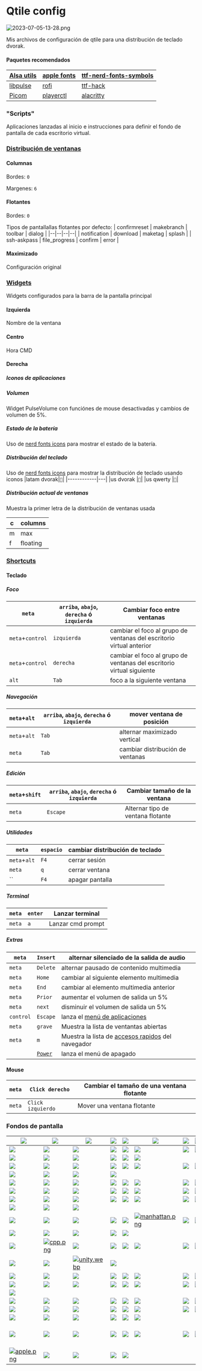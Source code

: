 # Qtile config

![2023-07-05-13-28.png](https://i.postimg.cc/t4fFdxJp/2023-07-05-17-23.png)

Mis archivos de configuración de qtile para una distribución de teclado dvorak.

#### Paquetes recomendados

|[Alsa utils](https://archlinux.org/packages/extra/x86_64/alsa-utils/)|[apple fonts](https://developer.apple.com/fonts/)|[ttf-nerd-fonts-symbols](https://archlinux.org/packages/extra/any/ttf-nerd-fonts-symbols/)|
|--|--|--|
|[libpulse](https://archlinux.org/packages/extra/x86_64/libpulse/)|[rofi](https://github.com/adnksharp/Laks-rofi)|[ttf-hack](https://archlinux.org/packages/extra/any/ttf-hack/)|
|[Picom](https://wiki.archlinux.org/title/Picom)|[playerctl](https://archlinux.org/packages/extra/x86_64/playerctl/)|[alacritty](https://github.com/adnksharp/Laks-alacritty)

### "Scripts"
Aplicaciones lanzadas al inicio e instrucciones para definir el fondo de pantalla de cada escritorio virtual.

### [Distribución de ventanas](https://qtile.readthedocs.io/en/stable/manual/ref/layouts.html)

#### Columnas
Bordes: `0`

Margenes: `6`

#### Flotantes
Bordes: `0`

Tipos de pantallallas flotantes por defecto: 
| confirmreset | makebranch    | toolbar | dialog |
|--|--|--|--|
| notification | download      | maketag | splash |
| ssh-askpass  | file_progress | confirm | error  |

#### Maximizado
Configuración original

### [Widgets](https://qtile.readthedocs.io/en/stable/manual/ref/widgets.html)
Widgets configurados para la barra de la pantalla principal
#### Izquierda
Nombre de la ventana

#### Centro
Hora
CMD

#### Derecha
##### Iconos de aplicaciones

##### Volumen
Widget PulseVolume con funciónes de mouse desactivadas y cambios de volumen de 5%.

##### Estado de la batería
Uso de [nerd fonts icons](https://www.nerdfonts.com/cheat-sheet) para mostrar el estado de la batería.

##### Distribución del teclado
Uso de [nerd fonts icons](https://www.nerdfonts.com/cheat-sheet) para mostrar la distribución de teclado usando iconos 
|latam dvorak|`󰅣`|
|------------|---|
|us dvorak   |``|
|us qwerty   |`󰸊`|

##### Distribución actual de ventanas
Muestra la primer letra de la distribución de ventanas usada

|c|columns |
|-|--------|
|m|max     |
|f|floating|

### [Shortcuts](https://qtile.readthedocs.io/en/stable/manual/config/keys.html)
#### Teclado
##### Foco
|`meta`|`arriba`, `abajo`, `derecha` ó `izquierda`|Cambiar foco entre ventanas|
|--|--|--|
|`meta`+`control`|`izquierda`|cambiar el foco al grupo de ventanas del escritorio virtual anterior|
|`meta`+`control`|`derecha`|cambiar el foco al grupo de ventanas del escritorio virtual siguiente|
|`alt`|`Tab`|foco a la siguiente ventana|

##### Navegación
|`meta`+`alt`|`arriba`, `abajo`, `derecha` ó `izquierda`|mover ventana de posición|
|--|--|--|
|`meta`+`alt`|`Tab`|alternar maximizado vertical|
|`meta`|`Tab`|cambiar distribución de ventanas|

##### Edición 
|`meta`+`shift`|`arriba`, `abajo`, `derecha` ó `izquierda`|Cambiar tamaño de la ventana|
|--|--|--|
|`meta`|`Escape`|Alternar tipo de ventana flotante|

##### Utilidades
|`meta`|`espacio`|cambiar distribución de teclado|
|--|--|--|
|`meta`+`alt`|`F4`|cerrar sesión|
|`meta`|`q`|cerrar ventana|
|``|`F4`|apagar pantalla|

##### Terminal
|`meta`|`enter`|Lanzar terminal|
|--|--|--|
|`meta`|`a`|Lanzar cmd prompt|

##### Extras
|`meta`|`Insert`|alternar silenciado de la salida de audio|
|--|--|--|
|`meta`|`Delete`|alternar pausado de contenido multimedia|
|`meta`|`Home`|cambiar al siguiente elemento multimedia|
|`meta`|`End`|cambiar al elemento multimedia anterior|
|`meta`|`Prior`|aumentar el volumen de salida un 5%|
|`meta`|`next`|disminuir el volumen de salida un 5%|
|`control`|`Escape`|lanza el [menú de aplicaciones](https://github.com/adnksharp/Laks-rofi/)|
|`meta`|`grave`|Muestra la lista de ventantas abiertas|
|`meta`|`m`|Muestra la lista de [accesos rapidos](https://github.com/davatorium/rofi/blob/next/doc/rofi-script.5.markdown#passing-mode-options) del navegador|
|` `|[`Power`](https://wiki.archlinux.org/title/Power_management#ACPI_events)|lanza el menú de apagado|

#### Mouse
|`meta`|`Click derecho`|Cambiar el tamaño de una ventana flotante|
|-|-|-|
|`meta`|`Click izquierdo`|Mover una ventana flotante|

### Fondos de pantalla
|[![](https://c4.wallpaperflare.com/wallpaper/912/196/835/abstract-3d-black-wallpaper-preview.jpg)](https://www.wallpaperflare.com/black-graphic-art-abstract-3d-technology-futuristic-illustration-wallpaper-ggi/download)|[![](https://images.pling.com/img/00/00/62/10/98/1594233/fb84092cf17aa09421cfc7dfe58f4dda2d7f83fa4e9db569756615a4138b53c066b7.jpg)](https://store.kde.org/p/1594233/)|[![](https://e1.pxfuel.com/desktop-wallpaper/300/464/desktop-wallpaper-bold-and-brash-2020-meme.jpg)](https://www.pxfuel.com/es/desktop-wallpaper-fgqvx)|[![](https://c4.wallpaperflare.com/wallpaper/42/522/438/3d-3d-abstract-abstract-neon-glow-wallpaper-preview.jpg)](https://www.wallpaperflare.com/3d-3d-abstract-neon-glow-teal-technology-architecture-wallpaper-mvvfh/download)|[![](https://c4.wallpaperflare.com/wallpaper/533/953/107/simple-background-simple-artwork-digital-art-wallpaper-preview.jpg)](https://www.wallpaperflare.com/simple-background-artwork-digital-art-wrinkles-abstract-wallpaper-pvdip/download)|[![](https://images.pling.com/img/00/00/51/96/75/1416381/dac751c6812c5c51222f6b85a1706e3d483f2ee114875c77611ec5ec6bd0d03d6fda.jpg)](https://www.gnome-look.org/p/1416381/)|[![](https://c4.wallpaperflare.com/wallpaper/620/659/651/abstract-circle-black-background-minimalism-wallpaper-preview.jpg)](https://www.wallpaperflare.com/round-white-and-black-graphics-abstract-circle-black-background-wallpaper-pclfs/download)|[![](https://c4.wallpaperflare.com/wallpaper/95/588/10/abstract-abstraction-art-artistic-wallpaper-preview.jpg)](https://www.wallpaperflare.com/abstract-abstraction-art-artistic-artwork-fantasy-original-wallpaper-uwctx/download/3072x768)|[![](https://c4.wallpaperflare.com/wallpaper/148/196/849/artwork-shattered-shapes-abstract-wallpaper-preview.jpg)](https://www.wallpaperflare.com/artwork-shattered-shapes-abstract-digital-art-multiple-display-wallpaper-uoqmv/download)|[![](https://c4.wallpaperflare.com/wallpaper/162/53/313/digital-art-simple-white-background-abstract-wallpaper-preview.jpg)](https://www.wallpaperflare.com/black-block-wallpaper-digital-art-simple-white-background-wallpaper-hhjv/download)|
|-|-|-|-|-|-|-|-|-|-|
|[![](https://c4.wallpaperflare.com/wallpaper/359/992/935/android-4k-original-stock-wallpaper-preview.jpg)](https://www.wallpaperflare.com/android-4k-original-stock-hd-abstract-studio-shot-black-background-wallpaper-pkshz/download)|[![](https://c4.wallpaperflare.com/wallpaper/427/414/423/abstract-black-low-poly-wallpaper-preview.jpg)](https://www.wallpaperflare.com/abstract-black-low-poly-desktop-2880-x-1800-wallpaper-uxleg/download)|[![](https://c4.wallpaperflare.com/wallpaper/13/249/300/3d-shapes-colorful-abstract-wallpaper-preview.jpg)](https://www.wallpaperflare.com/3d-shapes-colorful-abstract-red-thing-artwork-digital-art-wallpaper-urdbs/download)|[![](https://c1.wallpaperflare.com/preview/299/667/718/texture-concrete-gritty-background.jpg)](https://www.wallpaperflare.com/brown-and-gray-abstract-painting-texture-concrete-gritty-background-wallpaper-zuvpo/download)|[![](https://c4.wallpaperflare.com/wallpaper/395/307/780/dunes-4k-mac-background-wallpaper-preview.jpg)](https://www.wallpaperflare.com/dunes-4k-mac-background-wallpaper-teplo/download)|[![](https://c4.wallpaperflare.com/wallpaper/30/386/470/digital-art-3d-cgi-render-abstract-simple-background-minimalism-geometry-triangle-black-background-wallpaper-preview.jpg)](https://www.wallpaperflare.com/digital-art-3d-cgi-render-abstract-simple-background-minimalism-geometry-triangle-black-background-wallpaper-tmbqa/download)|[![](https://c4.wallpaperflare.com/wallpaper/492/868/1022/render-wireframe-abstract-digital-art-wallpaper-preview.jpg)](https://www.wallpaperflare.com/render-wireframe-abstract-digital-art-artwork-low-poly-wallpaper-urfyv/download)|[![](https://c4.wallpaperflare.com/wallpaper/141/880/926/digital-art-facets-gradient-geometry-wallpaper-preview.jpg)](https://www.wallpaperflare.com/digital-art-facets-gradient-geometry-render-abstract-justin-maller-wallpaper-szpdt/download)|[![](https://c4.wallpaperflare.com/wallpaper/510/682/484/hexagon-abstract-hd-4k-wallpaper-preview.jpg)](https://www.wallpaperflare.com/hexagon-abstract-hd-4k-geometric-shape-no-people-large-group-of-objects-wallpaper-hrbbe/download)|[![](https://w0.peakpx.com/wallpaper/689/268/HD-wallpaper-related-abstract-digital-art-sci-fi-technology-cool-abstract-science.jpg)](https://www.peakpx.com/es/hd-wallpaper-desktop-ergas)|
|[![](https://c4.wallpaperflare.com/wallpaper/991/525/300/digital-art-minimalism-gray-background-sphere-low-poly-3d-geometry-monochrome-wallpaper-preview.jpg)](https://www.wallpaperflare.com/digital-art-minimalism-gray-background-sphere-low-poly-3d-geometry-monochrome-wallpaper-hkfnq/download)|[![](https://c4.wallpaperflare.com/wallpaper/422/242/553/grey-geometry-triangle-clouds-wallpaper-preview.jpg)](https://www.wallpaperflare.com/grey-geometry-triangle-clouds-gray-background-degrade-wallpaper-uevin/download)|[![](https://c4.wallpaperflare.com/wallpaper/249/800/56/low-poly-abstract-blue-digital-art-artwork-geometry-wallpaper-preview.jpg)](https://www.wallpaperflare.com/low-poly-abstract-blue-digital-art-artwork-geometry-backgrounds-wallpaper-hltpd/download)|[![](https://c4.wallpaperflare.com/wallpaper/858/577/307/black-black-desktop-hd-wallpaper-preview.jpg)](https://www.wallpaperflare.com/black-black-desktop-wallpaper-yttgg/download)|[![](https://c4.wallpaperflare.com/wallpaper/578/493/137/geometry-poly-vector-dots-wallpaper-preview.jpg)](https://www.wallpaperflare.com/geometric-digital-wallpaper-geometry-poly-vector-dots-abstract-wallpaper-qebz/download)|[![](https://i.blogs.es/2e7900/img19_1920x1200/1366_2000.webp)](https://mega.nz/file/fvBGzRTb#NN5-X4eqP8JlC7LtG58NDkttsz_JkzFOaFrWJi2crFg)|
[![](https://c4.wallpaperflare.com/wallpaper/5/114/492/animals-artwork-birds-digital-art-wallpaper-preview.jpg)](https://www.wallpaperflare.com/animals-artwork-birds-digital-art-geometry-kingfisher-wallpaper-qtwpj/download)|[![](https://c4.wallpaperflare.com/wallpaper/171/914/407/simple-background-low-poly-vector-artwork-wallpaper-preview.jpg)](https://www.wallpaperflare.com/simple-background-low-poly-vector-artwork-gray-digital-art-wallpaper-uayui/download)|[![](https://c4.wallpaperflare.com/wallpaper/982/754/520/cat-low-poly-black-panther-wallpaper-preview.jpg)](https://www.wallpaperflare.com/cat-low-poly-black-panther-wallpaper-uezmi/download)|[![](https://c4.wallpaperflare.com/wallpaper/704/73/184/the-head-of-dragon-wallpaper-preview.jpg)](https://www.wallpaperflare.com/the-head-of-dragon-art-design-wallpaper-uvyfm/download)|[![](https://c4.wallpaperflare.com/wallpaper/856/255/801/abstract-bird-psychedelic-wallpaper-preview.jpg)](https://www.wallpaperflare.com/abstract-bird-psychedelic-wallpaper-qaedv/download)|[![](https://c4.wallpaperflare.com/wallpaper/33/720/962/low-poly-fox-artist-digital-art-wallpaper-preview.jpg)](https://www.wallpaperflare.com/low-poly-fox-artist-digital-art-hd-copy-space-studio-shot-wallpaper-pkuda/download)|[![](https://c4.wallpaperflare.com/wallpaper/672/717/179/pink-animals-low-poly-adobe-illustrator-wallpaper-preview.jpg)](https://www.wallpaperflare.com/pink-animals-low-poly-adobe-illustrator-lion-digital-art-wallpaper-qorjf/download)|[![](https://c0.wallpaperflare.com/preview/423/748/34/animals-aquatic-animal-fish-koi-fish.jpg)](https://www.wallpaperflare.com/school-of-koi-fish-animals-aquatic-animal-pond-school-of-fish-wallpaper-alxmb/download)|[![](https://c4.wallpaperflare.com/wallpaper/658/532/10/simple-background-animals-black-background-low-poly-wallpaper-preview.jpg)](https://www.wallpaperflare.com/simple-background-animals-black-background-low-poly-digital-art-wallpaper-uouoz/download)|[![](https://c4.wallpaperflare.com/wallpaper/399/750/398/bird-owl-polygonal-low-poly-wallpaper-preview.jpg)](https://www.wallpaperflare.com/bird-owl-polygonal-low-poly-low-poly-art-geometry-wallpaper-cfnnm/download)|
|[![](https://c4.wallpaperflare.com/wallpaper/994/142/334/parrot-vector-drawing-bright-wallpaper-preview.jpg)](https://www.wallpaperflare.com/pink-and-blue-bird-illustration-parrot-vector-drawing-bright-wallpaper-rlo/download)|[![](https://w0.peakpx.com/wallpaper/644/98/HD-wallpaper-penguin-abstract-penguin-birds-abstract.jpg)](https://www.peakpx.com/es/hd-wallpaper-desktop-kbhru)|[![](https://w0.peakpx.com/wallpaper/483/52/HD-wallpaper-polygon-panda-background-with-panda-polygon-animals-panda-creative-pandas-cute-panda.jpg)](https://www.peakpx.com/es/hd-wallpaper-desktop-kkbwl)|[![](https://e1.pxfuel.com/desktop-wallpaper/645/38/desktop-wallpaper-low-poly-fox-2018-in-polygon-polygonal.jpg)](https://www.pxfuel.com/es/desktop-wallpaper-pqsxj)|
|[![](https://c4.wallpaperflare.com/wallpaper/556/539/712/science-fiction-digital-art-concept-art-artwork-futuristic-hd-wallpaper-preview.jpg)](https://www.wallpaperflare.com/science-fiction-digital-art-concept-art-artwork-futuristic-wallpaper-gjdbr/download)|[![](https://c4.wallpaperflare.com/wallpaper/623/809/137/anime-anime-girls-simple-background-hololive-virtual-youtuber-hd-wallpaper-preview.jpg)](https://www.wallpaperflare.com/anime-anime-girls-simple-background-hololive-virtual-youtuber-wallpaper-ycruu/download)|[![](https://c4.wallpaperflare.com/wallpaper/762/988/64/wlop-digital-art-drawing-women-wallpaper-preview.jpg)](https://www.wallpaperflare.com/wlop-digital-art-drawing-women-face-ghost-blade-grey-hair-wallpaper-pvihe/download)|[![](https://wallpapercave.com/uwp/uwp3782817.png)](https://wallpapercave.com/w/uwp3782817)|[![](https://c4.wallpaperflare.com/wallpaper/950/396/1004/video-game-arknights-animal-ears-black-hair-red-eyes-hd-wallpaper-preview.jpg)](https://www.wallpaperflare.com/video-game-arknights-animal-ears-black-hair-red-eyes-snow-wallpaper-gitkw/download)|[![](https://c4.wallpaperflare.com/wallpaper/530/872/972/evangelion-neon-genesis-evangelion-evangelion-unit-01-wallpaper-preview.jpg)](https://www.wallpaperflare.com/evangelion-neon-genesis-evangelion-evangelion-unit-01-wallpaper-qsisc/download)|[![](https://c4.wallpaperflare.com/wallpaper/824/325/157/anime-anime-girls-punishing-gray-raven-seymour-science-fiction-hd-wallpaper-preview.jpg)](https://www.wallpaperflare.com/anime-anime-girls-punishing-gray-raven-seymour-science-fiction-wallpaper-ypvxd/download)|[![](https://c4.wallpaperflare.com/wallpaper/291/912/923/haruno-sakura-naruto-anime-naruto-shippuuden-anime-girls-women-hd-wallpaper-preview.jpg)](https://www.wallpaperflare.com/haruno-sakura-naruto-anime-naruto-shippuuden-anime-girls-wallpaper-uitbr/download)|[![](https://c4.wallpaperflare.com/wallpaper/994/660/45/anime-anime-girls-kill-la-kill-matoi-ryuuko-wallpaper-preview.jpg)](https://www.wallpaperflare.com/anime-anime-girls-kill-la-kill-matoi-ryuuko-sexy-anime-wallpaper-qgiqk/download)|[![](https://c4.wallpaperflare.com/wallpaper/268/873/89/ruby-abstract-deviantart-rwby-wallpaper-preview.jpg)](https://www.wallpaperflare.com/red-white-and-black-abstract-painting-ruby-deviantart-rwby-wallpaper-zppb/download)|
|[![](https://c4.wallpaperflare.com/wallpaper/545/756/905/anime-anime-girls-mask-simple-background-hd-wallpaper-preview.jpg)](https://www.wallpaperflare.com/anime-anime-girls-mask-simple-background-wallpaper-gjgrg/download)|[![](https://c4.wallpaperflare.com/wallpaper/267/977/253/anime-anime-girls-picture-in-picture-ayanami-rei-hd-wallpaper-preview.jpg)](https://www.wallpaperflare.com/anime-anime-girls-picture-in-picture-ayanami-rei-wallpaper-ycjnn/download)|[![](https://c4.wallpaperflare.com/wallpaper/222/274/353/anime-manga-anime-girls-fish-wallpaper-preview.jpg)](https://www.wallpaperflare.com/anime-manga-anime-girls-fish-gray-gray-background-simple-background-wallpaper-plkgy/download)|[![](https://c4.wallpaperflare.com/wallpaper/896/207/722/women-dark-hair-purple-eyes-kimono-wallpaper-preview.jpg)](https://www.wallpaperflare.com/women-dark-hair-purple-eyes-kimono-anime-girls-artwork-wallpaper-cuuah/download)|[![](https://c4.wallpaperflare.com/wallpaper/885/751/661/earring-original-characters-guweiz-artwork-wallpaper-preview.jpg)](https://www.wallpaperflare.com/earring-original-characters-guweiz-artwork-face-rain-women-wallpaper-ujxef/download)|[![](https://c4.wallpaperflare.com/wallpaper/478/496/9/anime-anime-girls-original-characters-looking-at-viewer-dark-hair-hd-wallpaper-preview.jpg)](https://www.wallpaperflare.com/anime-anime-girls-original-characters-looking-at-viewer-wallpaper-udvxt/download)|[![](https://c4.wallpaperflare.com/wallpaper/495/776/948/virtual-youtuber-ninomae-ina-nis-hololive-hd-wallpaper-preview.jpg)](https://www.wallpaperflare.com/virtual-youtuber-ninomae-ina-nis-hololive-wallpaper-yesks/download)|[![](https://c4.wallpaperflare.com/wallpaper/754/254/568/science-fiction-digital-art-concept-art-artwork-futuristic-hd-wallpaper-preview.jpg)](https://www.wallpaperflare.com/science-fiction-digital-art-concept-art-artwork-futuristic-wallpaper-gjupj/download)|[![](https://c4.wallpaperflare.com/wallpaper/513/701/228/music-gorillaz-glitch-art-outrun-wallpaper-preview.jpg)](https://www.wallpaperflare.com/music-gorillaz-glitch-art-outrun-retrowave-vaporwave-wallpaper-cwsyh/download)|[![](https://c4.wallpaperflare.com/wallpaper/818/885/163/evangelion-unit-01-neon-genesis-evangelion-robot-mech-eva-unit-01-hd-wallpaper-preview.jpg)](https://www.wallpaperflare.com/evangelion-unit-01-neon-genesis-evangelion-robot-mech-eva-unit-01-wallpaper-ycfki/download)|
|[![](https://c4.wallpaperflare.com/wallpaper/729/993/256/monochrome-selective-coloring-anime-anime-girls-hd-wallpaper-preview.jpg)](https://www.wallpaperflare.com/monochrome-selective-coloring-anime-anime-girls-wallpaper-ybhqh/download)|[![](https://c4.wallpaperflare.com/wallpaper/177/60/980/anime-my-hero-academia-himiko-toga-wallpaper-preview.jpg)](https://www.wallpaperflare.com/anime-my-hero-academia-himiko-toga-studio-shot-indoors-wallpaper-sxcvk/download)|[![](https://c4.wallpaperflare.com/wallpaper/320/618/337/neon-genesis-evangelion-sailor-moon-darling-in-the-franxx-anime-girls-short-hair-hd-wallpaper-preview.jpg)](https://www.wallpaperflare.com/neon-genesis-evangelion-sailor-moon-darling-in-the-franxx-wallpaper-gjpub/download)|[![](https://c4.wallpaperflare.com/wallpaper/721/39/647/anime-girls-original-characters-concept-art-cyberpunk-cyborg-hd-wallpaper-preview.jpg)](https://www.wallpaperflare.com/anime-girls-original-characters-concept-art-cyberpunk-cyborg-wallpaper-gjffa/download)|[![](https://c4.wallpaperflare.com/wallpaper/459/534/339/anime-original-88-original-character-video-game-wallpaper-preview.jpg)](https://www.wallpaperflare.com/anime-original-88-original-character-video-game-wallpaper-cwfow/download)|[![](https://c4.wallpaperflare.com/wallpaper/139/612/976/anime-manga-anime-girls-simple-background-wallpaper-preview.jpg)](https://www.wallpaperflare.com/pink-haired-female-anime-character-manga-anime-girls-simple-background-wallpaper-shffe/download)|[![](https://c4.wallpaperflare.com/wallpaper/241/265/150/pixiv-fantasia-anime-girls-white-hair-long-hair-red-eyes-hd-wallpaper-preview.jpg)](https://www.wallpaperflare.com/pixiv-fantasia-anime-girls-white-hair-long-hair-red-eyes-wallpaper-gjpjw/download)|[![](https://c4.wallpaperflare.com/wallpaper/678/88/18/archer-natus-original-characters-long-hair-fire-wallpaper-preview.jpg)](https://www.wallpaperflare.com/white-haired-female-anime-character-digital-wallpaper-archer-natus-wallpaper-mwhg/download)|[![](https://c4.wallpaperflare.com/wallpaper/397/52/954/video-game-arknights-amiya-arknights-hd-wallpaper-preview.jpg)](https://www.wallpaperflare.com/video-game-arknights-amiya-arknights-wallpaper-gfihs/download)|[![](https://images-wixmp-ed30a86b8c4ca887773594c2.wixmp.com/f/a69a3023-4164-4615-9740-1a8cc023412b/dg1hg4o-436fd9fa-7770-40e7-9824-68de08b3853f.png/v1/fill/w_1095,h_730,q_70,strp/00002_564107490_by_lambdadeltaart_dg1hg4o-pre.jpg?token=eyJ0eXAiOiJKV1QiLCJhbGciOiJIUzI1NiJ9.eyJzdWIiOiJ1cm46YXBwOjdlMGQxODg5ODIyNjQzNzNhNWYwZDQxNWVhMGQyNmUwIiwiaXNzIjoidXJuOmFwcDo3ZTBkMTg4OTgyMjY0MzczYTVmMGQ0MTVlYTBkMjZlMCIsIm9iaiI6W1t7ImhlaWdodCI6Ijw9ODU0IiwicGF0aCI6IlwvZlwvYTY5YTMwMjMtNDE2NC00NjE1LTk3NDAtMWE4Y2MwMjM0MTJiXC9kZzFoZzRvLTQzNmZkOWZhLTc3NzAtNDBlNy05ODI0LTY4ZGUwOGIzODUzZi5wbmciLCJ3aWR0aCI6Ijw9MTI4MCJ9XV0sImF1ZCI6WyJ1cm46c2VydmljZTppbWFnZS5vcGVyYXRpb25zIl19.eI5irZ24fSsITsdrz8JmDIsJcYe9LMNpcblXaK_u08w)](https://www.deviantart.com/lambdadeltaart/art/00002-564107490-969952488)|
|[![](https://c4.wallpaperflare.com/wallpaper/45/438/560/%E7%84%A6%E8%8C%B6-anime-girls-balloon-long-hair-wallpaper-preview.jpg)](https://www.wallpaperflare.com/%E7%84%A6%E8%8C%B6-anime-girls-balloon-long-hair-built-structure-building-exterior-wallpaper-phumc/download)|[![](https://c4.wallpaperflare.com/wallpaper/674/957/275/anime-anime-girls-fan-art-neon-genesis-evangelion-asuka-langley-soryu-hd-wallpaper-preview.jpg)](https://www.wallpaperflare.com/anime-anime-girls-fan-art-neon-genesis-evangelion-asuka-langley-soryu-wallpaper-yhlge/download)|[![](https://c4.wallpaperflare.com/wallpaper/383/372/907/disharmonica-helly-von-valentine-2b-nier-automata-nier-automata-wallpaper-preview.jpg)](https://www.wallpaperflare.com/character-holding-sword-wallpaper-disharmonica-helly-von-valentine-wallpaper-pqiaw/download)|
|[![](https://c0.wallpaperflare.com/preview/532/944/890/vintage-grunge-aesthetics-australia.jpg)](https://www.wallpaperflare.com/vintage-grunge-aesthetics-australia-melbourne-sky-tumblr-wallpaper-eylpp/download)|[![](https://c4.wallpaperflare.com/wallpaper/215/436/21/ancient-night-night-sky-starry-wallpaper-preview.jpg)](https://www.wallpaperflare.com/ancient-night-night-sky-starry-mexico-kukulcan-kukulcan-pyramid-wallpaper-ohxp/download)|[![](https://c0.wallpaperflare.com/preview/577/841/153/chichenitza-yucatan-maya-culturamaya.jpg)](https://www.wallpaperflare.com/chichenitza-yucatan-maya-culturamaya-mexicolindoyquerido-wallpaper-emwfb/download)|[![](https://c4.wallpaperflare.com/wallpaper/754/52/53/body-of-water-surrounded-by-snow-filled-rock-formation-wallpaper-preview.jpg)](https://www.wallpaperflare.com/town-beside-body-of-water-during-daytime-moody-fenghuang-phoenix-wallpaper-mrdsj/download)|[![](https://c4.wallpaperflare.com/wallpaper/297/245/125/green-leaf-tree-near-mountains-during-golden-hour-wallpaper-preview.jpg)](https://www.wallpaperflare.com/louvre-pyramid-glass-near-building-during-sungset-city-art-wallpaper-mfmfj/download)|[![manhattan.png](https://i.postimg.cc/QtQ69d0j/manhattan.png)](https://postimg.cc/Ppqb0hg7)|[![](https://c1.wallpaperflare.com/preview/631/100/965/construction-modern-design-building.jpg)](https://www.wallpaperflare.com/low-angle-photography-of-five-red-arch-gateway-construction-wallpaper-zagim/download)|[![](https://c4.wallpaperflare.com/wallpaper/71/151/726/futuristic-artwork-toon-colors-volcano-wallpaper-preview.jpg)](https://www.wallpaperflare.com/futuristic-artwork-toon-colors-volcano-river-fantasy-wallpaper-bqffy/download)|[![](https://c0.wallpaperflare.com/preview/505/300/904/croatia-zagreb-retrowave-retrofuture.jpg)](https://www.wallpaperflare.com/croatia-zagreb-retrowave-retrofuture-retrofuturism-vaporart-wallpaper-ezuza/download)|[![](https://c4.wallpaperflare.com/wallpaper/86/549/159/sword-samurai-digital-art-fan-art-wallpaper-preview.jpg)](https://www.wallpaperflare.com/black-and-white-and-black-guitar-sword-samurai-digital-art-wallpaper-zew/download)|
|[![](https://c0.wallpaperflare.com/preview/77/749/280/south-korea-daegu-bus-downtown.jpg)](https://www.wallpaperflare.com/south-korea-daegu-bus-downtown-city-cars-transport-skyscrapers-wallpaper-ekvky/download)|[![](https://c4.wallpaperflare.com/wallpaper/838/31/738/red-blue-stairs-vaporwave-wallpaper-preview.jpg)](https://www.wallpaperflare.com/red-blue-stairs-vaporwave-architecture-night-indoors-entrance-wallpaper-tnxew/download)|[![](https://c4.wallpaperflare.com/wallpaper/386/870/483/pixel-art-wallpaper-preview.jpg)](https://www.wallpaperflare.com/pixel-art-wallpaper-bukgn/download)|[![](https://c4.wallpaperflare.com/wallpaper/736/314/323/purple-anime-cherry-trees-shrine-wallpaper-preview.jpg)](https://www.wallpaperflare.com/purple-anime-cherry-trees-shrine-landscape-wallpaper-uvmss/download)|[![](https://c4.wallpaperflare.com/wallpaper/374/183/709/street-stars-artwork-aenami-wallpaper-preview.jpg)](https://www.wallpaperflare.com/street-stars-artwork-aenami-2d-landscape-digital-art-wallpaper-uzwov/download)|
|[![](https://c4.wallpaperflare.com/wallpaper/108/41/227/linux-unix-simple-minimalism-bash-hd-wallpaper-preview.jpg)](https://www.wallpaperflare.com/linux-unix-simple-minimalism-bash-simple-background-command-lines-wallpaper-yhlwj/download)|[![cpp.png](https://i.postimg.cc/Gt5rNKY7/cpp.png)](https://postimg.cc/rRxvRSfx)|[![](https://c4.wallpaperflare.com/wallpaper/674/729/123/code-elixir-programming-wallpaper-preview.jpg)](https://www.wallpaperflare.com/white-background-with-text-overlay-code-elixir-programming-wallpaper-pbmqx/download)|[![](https://c4.wallpaperflare.com/wallpaper/760/361/288/black-background-fingerprint-minimalism-simple-wallpaper-preview.jpg)](https://www.wallpaperflare.com/black-background-fingerprint-minimalism-simple-simple-background-wallpaper-usvhk/download)|[![](https://c4.wallpaperflare.com/wallpaper/968/536/905/technology-git-hd-wallpaper-preview.jpg)](https://www.wallpaperflare.com/technology-git-wallpaper-ynwmq/download)|[![](https://c4.wallpaperflare.com/wallpaper/288/623/752/technology-asus-rog-asus-hd-wallpaper-preview.jpg)](https://www.wallpaperflare.com/technology-asus-rog-wallpaper-gklyk/download)|[![](https://c4.wallpaperflare.com/wallpaper/562/815/793/java-minimalism-programmers-programming-language-cup-hd-wallpaper-preview.jpg)](https://www.wallpaperflare.com/java-minimalism-programmers-programming-language-cup-javascript-wallpaper-gjdyn/download)|[![](https://c4.wallpaperflare.com/wallpaper/966/672/905/javascript-minimalism-wallpaper-preview.jpg)](https://www.wallpaperflare.com/javascript-minimalism-wallpaper-uczoh/download)|[![](https://c4.wallpaperflare.com/wallpaper/504/643/616/node-js-javascript-wallpaper-preview.jpg)](https://www.wallpaperflare.com/black-and-green-text-node-js-javascript-studio-shot-copy-space-wallpaper-mkopa/download)|[![](https://c4.wallpaperflare.com/wallpaper/873/975/781/python-programming-minimalism-grey-technology-hd-wallpaper-preview.jpg)](https://www.wallpaperflare.com/python-programming-minimalism-grey-technology-wallpaper-gjkuo/download)|
|[![](https://e1.pxfuel.com/desktop-wallpaper/556/915/desktop-wallpaper-how-to-install-reactjs-frontend.jpg)](https://www.pxfuel.com/en/desktop-wallpaper-gwvte)|[![](https://c4.wallpaperflare.com/wallpaper/763/263/663/fedora-29-background-wallpaper-preview.jpg)](https://www.wallpaperflare.com/fedora-29-background-computers-linux-purple-mesh-wallpaper-bgrlw/download)|[![unity.webp](https://i.postimg.cc/ncW4vS0X/unity.webp)](https://postimg.cc/6yd4KcsK)|[![](https://c4.wallpaperflare.com/wallpaper/467/740/1001/programming-gradient-digital-art-vue-hd-wallpaper-preview.jpg)](https://www.wallpaperflare.com/programming-gradient-digital-art-vue-wallpaper-udkaq/download)
|[![](https://c4.wallpaperflare.com/wallpaper/866/377/85/science-fiction-digital-art-concept-art-artwork-futuristic-hd-wallpaper-preview.jpg)](https://www.wallpaperflare.com/science-fiction-digital-art-concept-art-artwork-futuristic-wallpaper-gjfyh/download)|[![](https://c4.wallpaperflare.com/wallpaper/880/425/148/nixeu-digital-art-fan-art-cyberpunk-cyberpunk-2077-hd-wallpaper-preview.jpg)](https://www.wallpaperflare.com/nixeu-digital-art-fan-art-cyberpunk-cyberpunk-2077-wallpaper-ycexu/download)|[![](https://c4.wallpaperflare.com/wallpaper/113/999/747/nier-white-hair-anime-girls-video-games-wallpaper-preview.jpg)](https://www.wallpaperflare.com/nier-white-hair-anime-girls-video-games-blindfold-nier-automata-wallpaper-qvcju/download)|[![](https://c4.wallpaperflare.com/wallpaper/910/755/612/black-panther-digital-art-wallpaper-preview.jpg)](https://www.wallpaperflare.com/black-panther-digital-art-wallpaper-cxqsv/download)|[![](https://c4.wallpaperflare.com/wallpaper/502/248/938/digital-digital-art-artwork-illustration-drawing-hd-wallpaper-preview.jpg)](https://www.wallpaperflare.com/digital-digital-art-artwork-illustration-drawing-digital-painting-wallpaper-gjgjy/download)|[![](https://c4.wallpaperflare.com/wallpaper/13/282/427/cyberpunk-science-fiction-dark-futuristic-wallpaper-preview.jpg)](https://www.wallpaperflare.com/cyberpunk-science-fiction-dark-futuristic-cyborg-wallpaper-cuvxd/download)|[![](https://c4.wallpaperflare.com/wallpaper/827/65/320/firewatch-4k-best-wallpaper-preview.jpg)](https://www.wallpaperflare.com/firewatch-4k-best-wallpaper-temgv/download)|[![](https://c4.wallpaperflare.com/wallpaper/227/441/94/firewatch-video-game-art-minimalism-simple-hd-wallpaper-preview.jpg)](https://www.wallpaperflare.com/firewatch-video-game-art-minimalism-simple-wallpaper-yshyt/download)|[![](https://c4.wallpaperflare.com/wallpaper/795/1018/423/ghost-of-tsushima-video-games-video-game-art-samurai-hd-wallpaper-preview.jpg)](https://www.wallpaperflare.com/ghost-of-tsushima-video-games-video-game-art-samurai-wallpaper-ytbcl/download)|[![](https://c4.wallpaperflare.com/wallpaper/857/346/531/valorant-jett-valorant-digital-art-artwork-digital-hd-wallpaper-preview.jpg)](https://www.wallpaperflare.com/valorant-jett-valorant-digital-art-artwork-video-games-wallpaper-ytivi/download)|
|[![](https://c4.wallpaperflare.com/wallpaper/999/556/893/liang-xing-2b-nier-automata-hd-wallpaper-preview.jpg)](https://www.wallpaperflare.com/liang-xing-2b-nier-automata-wallpaper-yciqz/download)|[![](https://c4.wallpaperflare.com/wallpaper/142/751/831/stars-night-fantasy-art-landscape-wallpaper-preview.jpg)](https://www.wallpaperflare.com/stars-night-fantasy-art-landscape-digital-art-sunset-anime-wallpaper-ujobb/download)|[![](https://c4.wallpaperflare.com/wallpaper/553/560/23/ultra-wide-minecraft-video-games-wallpaper-preview.jpg)](https://www.wallpaperflare.com/minecraft-game-application-ultra-wide-video-games-architecture-wallpaper-phnqr/download)|[![](https://c4.wallpaperflare.com/wallpaper/403/855/787/sword-blood-fantasy-armor-wallpaper-preview.jpg)](https://www.wallpaperflare.com/samurai-digital-wallpaper-sword-blood-fantasy-armor-weapon-wallpaper-qenjy/download)|[![](https://c0.wallpaperflare.com/preview/546/793/162/aesthetics-grunge-vintage-retro.jpg)](https://www.wallpaperflare.com/aesthetics-grunge-vintage-retro-tumblr-tree-landscape-wallpaper-eylmv/download)|[![](https://c4.wallpaperflare.com/wallpaper/689/602/472/valorant-riot-games-video-games-digital-hd-wallpaper-preview.jpg)](https://www.wallpaperflare.com/valorant-riot-games-video-games-digital-wallpaper-ythpz/download)|[![](https://e1.pxfuel.com/desktop-wallpaper/372/728/desktop-wallpaper-omen-3840-%C3%97-2160px-valorant-omen-valorant.jpg)](https://www.pxfuel.com/es/desktop-wallpaper-fdjei)|[![](https://c4.wallpaperflare.com/wallpaper/126/116/49/fan-art-s-t-a-l-k-e-r-drawing-warframe-wallpaper-preview.jpg)](https://www.wallpaperflare.com/fan-art-s-t-a-l-k-e-r-drawing-warframe-digital-art-stalker-warframe-wallpaper-ujfhy/download)|[![](https://c4.wallpaperflare.com/wallpaper/520/194/348/ghost-of-tsushima-video-games-video-game-art-digital-art-horse-hd-wallpaper-preview.jpg)](https://www.wallpaperflare.com/ghost-of-tsushima-video-games-video-game-art-digital-art-wallpaper-ytugu/download)|[![](https://n9e5v4d8.ssl.hwcdn.net/images/promo/anniversary/tenyears/masthead-keyart.jpg)](https://www.warframe.com/es/anniversary)|
|[![](https://c4.wallpaperflare.com/wallpaper/856/87/827/world-of-warcraft-blizzard-entertainment-hd-wallpaper-preview.jpg)](https://www.wallpaperflare.com/world-of-warcraft-blizzard-entertainment-wallpaper-ythhp/download)|
|[![](https://c4.wallpaperflare.com/wallpaper/152/981/169/colorful-nature-digital-art-landscape-wallpaper-preview.jpg)](https://www.wallpaperflare.com/colorful-nature-digital-art-landscape-trees-forest-artwork-wallpaper-ujhjp/download)|[![](https://c4.wallpaperflare.com/wallpaper/965/695/776/meguro-river-tokyo-japan-blossom-wallpaper-preview.jpg)](https://www.wallpaperflare.com/meguro-river-tokyo-japan-blossom-cherry-blossom-spring-wallpaper-tejuy/download)|[![](https://c4.wallpaperflare.com/wallpaper/522/520/1024/matterhorn-4k-best-ever-wallpaper-preview.jpg)](https://www.wallpaperflare.com/matterhorn-4k-best-ever-wallpaper-tzbzx/download)|[![](https://c4.wallpaperflare.com/wallpaper/801/349/251/digital-art-mountains-cinema-4d-low-poly-wallpaper-preview.jpg)](https://www.wallpaperflare.com/gray-mountain-illustration-grey-mountain-digital-wallpaper-digital-art-wallpaper-qyv/download)|[![](https://images-wixmp-ed30a86b8c4ca887773594c2.wixmp.com/f/b3be1dae-3caa-4d45-be6c-3de586ba95e2/ddfk819-970f1d4f-6da3-4ccf-8e3f-0264f5e607e6.jpg/v1/fill/w_1192,h_670,q_70,strp/under_the_night_sky_by_bisbiswas_ddfk819-pre.jpg?token=eyJ0eXAiOiJKV1QiLCJhbGciOiJIUzI1NiJ9.eyJzdWIiOiJ1cm46YXBwOjdlMGQxODg5ODIyNjQzNzNhNWYwZDQxNWVhMGQyNmUwIiwiaXNzIjoidXJuOmFwcDo3ZTBkMTg4OTgyMjY0MzczYTVmMGQ0MTVlYTBkMjZlMCIsIm9iaiI6W1t7ImhlaWdodCI6Ijw9OTAwIiwicGF0aCI6IlwvZlwvYjNiZTFkYWUtM2NhYS00ZDQ1LWJlNmMtM2RlNTg2YmE5NWUyXC9kZGZrODE5LTk3MGYxZDRmLTZkYTMtNGNjZi04ZTNmLTAyNjRmNWU2MDdlNi5qcGciLCJ3aWR0aCI6Ijw9MTYwMCJ9XV0sImF1ZCI6WyJ1cm46c2VydmljZTppbWFnZS5vcGVyYXRpb25zIl19.j8jKTC775V1VR6sxzL7WwpCPAKsRUKPfyJy6VROOy68)](https://www.deviantart.com/bisbiswas/art/Under-the-night-sky-812198061)|[![](https://c4.wallpaperflare.com/wallpaper/42/403/708/artwork-cgi-procedural-minerals-render-wallpaper-preview.jpg)](https://www.wallpaperflare.com/artwork-cgi-procedural-minerals-render-abstract-red-digital-art-wallpaper-urqhc/download)|[![](https://c4.wallpaperflare.com/wallpaper/4/952/989/procedural-minerals-mineral-blue-dark-wallpaper-preview.jpg)](https://www.wallpaperflare.com/blue-stone-fragment-procedural-minerals-dark-abstract-render-wallpaper-ani/download)|[![](https://c4.wallpaperflare.com/wallpaper/544/772/865/red-leaves-mist-lake-water-wallpaper-preview.jpg)](https://www.wallpaperflare.com/red-leaves-mist-lake-water-plants-fall-nature-wallpaper-uravh/download)|[![](https://c4.wallpaperflare.com/wallpaper/124/803/738/dark-leaves-mist-red-leaves-wallpaper-preview.jpg)](https://www.wallpaperflare.com/dark-leaves-mist-red-leaves-trees-forest-landscape-fallen-leaves-wallpaper-upiby/download)|[![](https://c4.wallpaperflare.com/wallpaper/753/721/130/digital-art-jungle-artwork-landscape-wallpaper-preview.jpg)](https://www.wallpaperflare.com/digital-art-jungle-artwork-landscape-wallpaper-uomof/download)|
|[![](https://c4.wallpaperflare.com/wallpaper/537/859/662/polyscape-forest-digital-art-trees-wallpaper-preview.jpg)](https://www.wallpaperflare.com/polyscape-forest-digital-art-trees-dark-triangle-wallpaper-czjjq/download)|[![](https://c4.wallpaperflare.com/wallpaper/343/56/889/jungle-forest-in-japan-hd-wallpaper-preview.jpg)](https://www.wallpaperflare.com/jungle-forest-in-japan-hd-autumn-janek-sedlar-mao-kurata-nature-wallpaper-uvxsa/download)|[![](https://c4.wallpaperflare.com/wallpaper/730/553/289/galaxy-space-stars-universe-wallpaper-preview.jpg)](https://www.wallpaperflare.com/red-and-black-clouds-digital-wallpaper-galaxy-space-stars-wallpaper-ezn/download)|[![](https://c4.wallpaperflare.com/wallpaper/331/66/547/nature-leaves-water-drops-closeup-wallpaper-preview.jpg)](https://www.wallpaperflare.com/green-leafed-plant-close-up-photography-of-green-leaf-plants-wallpaper-cdz/download)|[![](https://c4.wallpaperflare.com/wallpaper/650/743/736/nature-winter-figure-lake-wallpaper-preview.jpg)](https://www.wallpaperflare.com/nature-winter-figure-lake-snow-forest-serenity-aenami-wallpaper-uesib/download)|[![](https://c4.wallpaperflare.com/wallpaper/386/596/1000/nature-landscape-road-trees-wallpaper-preview.jpg)](https://www.wallpaperflare.com/road-surrounded-with-trees-nature-landscape-car-pine-trees-wallpaper-avi/download)|[![](https://c4.wallpaperflare.com/wallpaper/677/85/307/chinese-characters-vaporwave-birds-forest-wallpaper-preview.jpg)](https://www.wallpaperflare.com/chinese-characters-vaporwave-birds-forest-kanji-wallpaper-ujany/download)|[![](https://c4.wallpaperflare.com/wallpaper/216/846/440/japan-mount-fuji-landscape-wallpaper-preview.jpg)](https://www.wallpaperflare.com/japan-mount-fuji-landscape-wallpaper-uyxxj/download)|[![](https://c4.wallpaperflare.com/wallpaper/849/76/866/mountains-trees-sunset-sky-wallpaper-preview.jpg)](https://www.wallpaperflare.com/green-leafed-tree-mountains-trees-sunset-sky-landscape-trossachs-wallpaper-taql/download)|[![](https://c4.wallpaperflare.com/wallpaper/336/424/959/8-bit-pixel-art-pixels-earth-moon-stars-space-ultra-wide-wallpaper-preview.jpg)](https://www.wallpaperflare.com/8-bit-pixel-art-pixels-earth-moon-stars-space-ultra-wide-planet-space-wallpaper-ttcub/download)|
|[![](https://c4.wallpaperflare.com/wallpaper/295/109/199/planets-cosmos-space-art-1920x1080-space-planets-hd-art-wallpaper-preview.jpg)](https://www.wallpaperflare.com/planets-cosmos-space-art-1920x1080-space-planets-hd-art-wallpaper-cdlzy/download)|[![](https://c4.wallpaperflare.com/wallpaper/447/952/904/artistic-black-and-white-death-japan-wallpaper-preview.jpg)](https://www.wallpaperflare.com/artistic-black-white-death-japan-kanji-life-wallpaper-tmzjb/download)|[![](https://c4.wallpaperflare.com/wallpaper/750/301/252/sand-black-beach-texture-wallpaper-preview.jpg)](https://www.wallpaperflare.com/sand-black-beach-texture-karekare-new-zealand-wallpaper-cwykz/download)|[![](https://c4.wallpaperflare.com/wallpaper/138/806/436/cinema4d-landscape-nature-abstract-wallpaper-preview.jpg)](https://www.wallpaperflare.com/red-leafed-tree-body-of-water-wallpaper-cinema4d-landscape-wallpaper-bwy/download)|[![](https://c4.wallpaperflare.com/wallpaper/505/296/888/digital-art-cherry-blossom-fantasy-art-lava-wallpaper-preview.jpg)](https://www.wallpaperflare.com/cherry-blossom-tree-near-flowing-lava-digital-wallpaper-digital-art-wallpaper-koh/download)|[![](https://w0.peakpx.com/wallpaper/410/57/HD-wallpaper-sea-island-storm-waves-art-aquarium-underwater-world.jpg)](https://www.peakpx.com/es/hd-wallpaper-desktop-npkje)|
|[![](https://w0.peakpx.com/wallpaper/366/126/HD-wallpaper-windows.jpg)](https://www.peakpx.com/es/hd-wallpaper-desktop-eejjr)|[![](https://c4.wallpaperflare.com/wallpaper/463/685/261/ubuntu-debian-wallpaper-preview.jpg)](https://www.wallpaperflare.com/ubuntu-debian-wallpaper-tubxf/download)|[![](https://c4.wallpaperflare.com/wallpaper/949/561/310/cyberpunk-2077-samurai-hd-wallpaper-preview.jpg)](https://www.wallpaperflare.com/cyberpunk-2077-samurai-wallpaper-ycypp/download)|[![](https://c4.wallpaperflare.com/wallpaper/347/647/704/gustavo-arteaga-digital-art-fantasy-art-landscape-hd-wallpaper-preview.jpg)](https://www.wallpaperflare.com/gustavo-arteaga-digital-art-fantasy-art-landscape-wallpaper-ybaag/download)|[![](https://c4.wallpaperflare.com/wallpaper/947/708/840/linux-logo-operating-system-opensuse-wallpaper-preview.jpg)](https://www.wallpaperflare.com/linux-logo-operating-system-opensuse-wallpaper-czbyu/download)|[![](https://c4.wallpaperflare.com/wallpaper/721/731/810/nasa-japanese-art-logo-minimalism-modern-hd-wallpaper-preview.jpg)](https://www.wallpaperflare.com/nasa-japanese-art-logo-minimalism-modern-wallpaper-grmrf/download)|[![](https://c4.wallpaperflare.com/wallpaper/940/276/835/manjaro-minimalism-abstract-linux-arch-linux-hd-wallpaper-preview.jpg)](https://www.wallpaperflare.com/manjaro-minimalism-abstract-linux-arch-linux-colorful-wallpaper-yuney/download)|[![](https://c4.wallpaperflare.com/wallpaper/701/152/839/linux-gnu-unix-unixporn-material-minimal-hd-wallpaper-preview.jpg)](https://www.wallpaperflare.com/linux-gnu-unix-unixporn-material-minimal-material-style-wallpaper-yzcpb/download)|[![](https://c4.wallpaperflare.com/wallpaper/589/192/62/gnu-linux-debian-software-wallpaper-preview.jpg)](https://www.wallpaperflare.com/gnu-linux-debian-software-red-no-people-close-up-sunlight-wallpaper-pkuic/download)|[![arch-linux-light-gradient.png](https://i.postimg.cc/c1wgv3mw/arch-linux-light-gradient.png)](https://postimg.cc/Lh467nG8)
|[![apple.png](https://i.postimg.cc/mkvKzqyf/apple.png)](https://postimg.cc/7JNKjKRm)|[![](https://c1.wallpaperflare.com/preview/411/965/193/mother-board-chip-electronic-electric.jpg)](https://www.wallpaperflare.com/macro-photography-of-black-circuit-board-shallow-focus-photo-of-circuit-board-wallpaper-zchyy/download)|[![](https://c0.wallpaperflare.com/preview/153/380/988/headphones-red-black-dark.jpg)](https://www.wallpaperflare.com/headphones-red-black-dark-gaming-setup-minimal-closeup-wallpaper-elwyw/download)|[![](https://c4.wallpaperflare.com/wallpaper/82/238/385/abstract-digital-art-technology-yellow-wallpaper-preview.jpg)](https://www.wallpaperflare.com/abstract-digital-art-technology-yellow-blue-black-wallpaper-cusrt/download)|[![](https://c4.wallpaperflare.com/wallpaper/205/956/960/vaporwave-vhs-tv-herbarium-wallpaper-preview.jpg)](https://www.wallpaperflare.com/green-leafed-plant-vaporwave-vhs-tv-herbarium-distortion-wallpaper-swvkw/download)|
